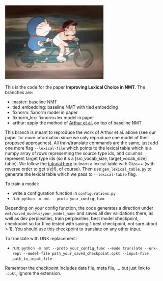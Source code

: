 ![Good friend lol](./images/doraemon_nobita.gif)  

This is the code for the paper **Improving Lexical Choice in NMT**. The branches are:  

* master: baseline NMT
* tied_embedding: baseline NMT with tied embedding
* fixnorm: fixnorm model in paper
* fixnorm_lex: fixnorm+lex model in paper
* arthur: apply the method of [Arthur et al.](https://arxiv.org/abs/1606.02006) on top of baseline NMT

This branch is meant to reproduce the work of Arthur et al. above (see our paper for more information since we only reproduce one model of their proposed approaches). All train/translate commands are the same, just add one more flag ```--lexical-file``` which points to the lexical table which is a numpy array of rows representing the source type ids, and columns represent target type ids (so it's a [src_vocab_size, target_vocab_size] table). We follow the [tutorial here](http://masatohagiwara.net/using-giza-to-obtain-word-alignment-between-bilingual-sentences.html) to learn a lexical table with Giza++ (with reverse order to get t(e|f), of course). Then use ```gen_lexical_table.py``` to generate the lexical table which we pass to ```--lexical-table``` flag. 

To train a model:
* write a configuration function in ```configurations.py```
* run: ```python -m nmt --proto your_config_func```  

Depending on your config function, the code generates a direction under ```nmt/saved_models/your_model_name``` and saves all dev validations there, as well as dev perplexities, train perplexities, best model checkpoint, checkpoint so far (I've tested with saving 1 best checkpoint, not sure about > 1). You should use this checkpoint to translate on any other input.

To translate with UNK replacement:
* run: ```python -m nmt --proto your_config_func --mode translate --unk-repl --model-file path_your_saved_checkpoint.cpkt --input-file path_to_input_file```  

Remember the checkpoint includes data file, meta file, ... but just link to ```.cpkt```, ignore the extension. 
